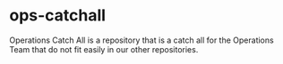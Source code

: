 # ops-catchall

Operations Catch All is a repository that is a catch all for the Operations Team
that do not fit easily in our other repositories.
